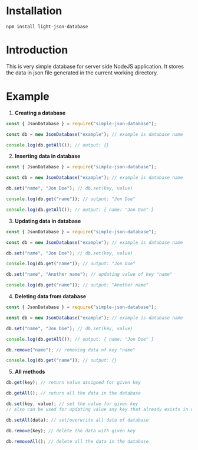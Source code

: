 # Installation

```
npm install light-json-database
```

# Introduction

This is very simple database for server side NodeJS application. It stores the data in json file generated in the current working directory.

# Example

1. **Creating a database**

```js
const { JsonDatabase } = require("simple-json-database");

const db = new JsonDatabase("example"); // example is database name

console.log(db.getAll()); // output: {}
```

2. **Inserting data in database**

```js
const { JsonDatabase } = require("simple-json-database");

const db = new JsonDatabase("example"); // example is database name

db.set("name", "Jon Doe"); // db.set(key, value)

console.log(db.get("name")); // output: "Jon Doe"

console.log(db.getAll()); // output: { name: "Jon Doe" }
```

3. **Updating data in database**

```js
const { JsonDatabase } = require("simple-json-database");

const db = new JsonDatabase("example"); // example is database name

db.set("name", "Jon Doe"); // db.set(key, value)

console.log(db.get("name")); // output: "Jon Doe"

db.set("name", "Another name"); // updating value of key "name"

console.log(db.get("name")); // output: "Another name"
```

4. **Deleting data from database**

```js
const { JsonDatabase } = require("simple-json-database");

const db = new JsonDatabase("example"); // example is database name

db.set("name", "Jon Doe"); // db.set(key, value)

console.log(db.getAll()); // output: { name: "Jon Doe" }

db.remove("name"); // removing data of key "name"

console.log(db.get("name")); // output: {}
```

5. **All methods**

```js
db.get(key); // return value assigned for given key

db.getAll(); // return all the data in the database

db.set(key, value); // set the value for given key
// also can be used for updating value any key that already exists in database then it will overwrite/update it.

db.setAll(data); // set/overwrite all data of database

db.remove(key); // delete the data with given key

db.removeAll(); // delete all the data in the database
```
